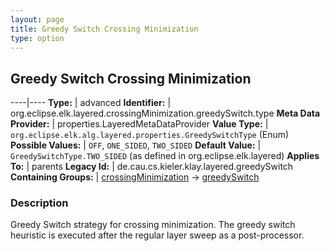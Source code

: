 ```yaml
---
layout: page
title: Greedy Switch Crossing Minimization
type: option
---
```

## Greedy Switch Crossing Minimization

----|----
**Type:** | advanced
**Identifier:** | org.eclipse.elk.layered.crossingMinimization.greedySwitch.type
**Meta Data Provider:** | properties.LayeredMetaDataProvider
**Value Type:** | `org.eclipse.elk.alg.layered.properties.GreedySwitchType` (Enum)
**Possible Values:** | `OFF`, `ONE_SIDED`, `TWO_SIDED`
**Default Value:** | `GreedySwitchType.TWO_SIDED` (as defined in org.eclipse.elk.layered)
**Applies To:** | parents
**Legacy Id:** | de.cau.cs.kieler.klay.layered.greedySwitch
**Containing Groups:** | [crossingMinimization](org-eclipse-elk-layered-crossingMinimization) -> [greedySwitch](org-eclipse-elk-layered-crossingMinimization-greedySwitch)


### Description
Greedy Switch strategy for crossing minimization. The greedy switch heuristic is executed after the regular layer sweep as a post-processor.

